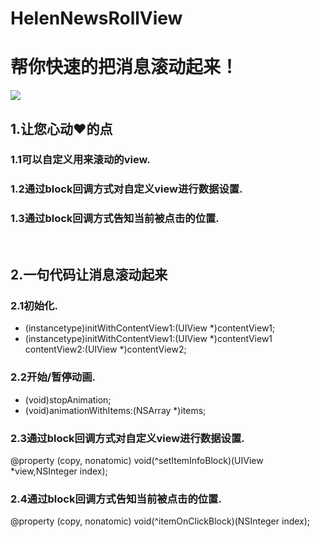# HelenNewsRollView
帮你快速的把消息滚动起来！
==================================================
![](https://github.com/helenluo/RollView/raw/master/Assets.xcassets/xiaoguo.imageset/xiaoguo.png) 

1.让您心动❤️的点
---------------------------------------------
### 1.1可以自定义用来滚动的view. 
### 1.2通过block回调方式对自定义view进行数据设置.
### 1.3通过block回调方式告知当前被点击的位置.
<br>

2.一句代码让消息滚动起来
--------------------------------------------------
### 2.1初始化.
- (instancetype)initWithContentView1:(UIView *)contentView1;
- (instancetype)initWithContentView1:(UIView *)contentView1 contentView2:(UIView *)contentView2;
### 2.2开始/暂停动画.
- (void)stopAnimation;
- (void)animationWithItems:(NSArray *)items;
### 2.3通过block回调方式对自定义view进行数据设置.
@property (copy, nonatomic) void(^setItemInfoBlock)(UIView *view,NSInteger index);
### 2.4通过block回调方式告知当前被点击的位置.
@property (copy, nonatomic) void(^itemOnClickBlock)(NSInteger index);
